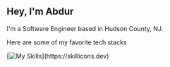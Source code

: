 Hey, I'm Abdur
---

I'm a Software Engineer based in Hudson County, NJ. 

Here are some of my favorite tech stacks

[![My Skills](https://skillicons.dev/icons?i=kotlin,vue,tailwind,docker,)](https://skillicons.dev)
